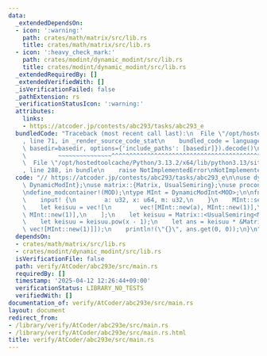 ```yaml
---
data:
  _extendedDependsOn:
  - icon: ':warning:'
    path: crates/math/matrix/src/lib.rs
    title: crates/math/matrix/src/lib.rs
  - icon: ':heavy_check_mark:'
    path: crates/modint/dynamic_modint/src/lib.rs
    title: crates/modint/dynamic_modint/src/lib.rs
  _extendedRequiredBy: []
  _extendedVerifiedWith: []
  _isVerificationFailed: false
  _pathExtension: rs
  _verificationStatusIcon: ':warning:'
  attributes:
    links:
    - https://atcoder.jp/contests/abc293/tasks/abc293_e
  bundledCode: "Traceback (most recent call last):\n  File \"/opt/hostedtoolcache/Python/3.13.2/x64/lib/python3.13/site-packages/onlinejudge_verify/documentation/build.py\"\
    , line 71, in _render_source_code_stat\n    bundled_code = language.bundle(stat.path,\
    \ basedir=basedir, options={'include_paths': [basedir]}).decode()\n          \
    \         ~~~~~~~~~~~~~~~^^^^^^^^^^^^^^^^^^^^^^^^^^^^^^^^^^^^^^^^^^^^^^^^^^^^^^^^^^^^^^^^^^\n\
    \  File \"/opt/hostedtoolcache/Python/3.13.2/x64/lib/python3.13/site-packages/onlinejudge_verify/languages/rust.py\"\
    , line 288, in bundle\n    raise NotImplementedError\nNotImplementedError\n"
  code: "// https://atcoder.jp/contests/abc293/tasks/abc293_e\n\nuse dynamic_modint::{define_modcontainer,\
    \ DynamicModInt};\nuse matrix::{Matrix, UsualSemiring};\nuse proconio::input;\n\
    \ndefine_modcontainer!(MOD);\ntype MInt = DynamicModInt<MOD>;\n\nfn main() {\n\
    \    input! {\n        a: u32, x: u64, m: u32,\n    }\n    MInt::set_modulus(m);\n\
    \    let keisuu = vec![\n        vec![MInt::new(a), MInt::new(1)],\n        vec![MInt::new(0),\
    \ MInt::new(1)],\n    ];\n    let keisuu = Matrix::<UsualSemiring<MInt>>::from(keisuu);\n\
    \    let keisuu = keisuu.pow(x - 1);\n    let ans = keisuu * &Matrix::from(vec![vec![MInt::new(1)],\
    \ vec![MInt::new(1)]]);\n    println!(\"{}\", ans.get(0, 0));\n}\n"
  dependsOn:
  - crates/math/matrix/src/lib.rs
  - crates/modint/dynamic_modint/src/lib.rs
  isVerificationFile: false
  path: verify/AtCoder/abc293e/src/main.rs
  requiredBy: []
  timestamp: '2025-04-12 12:26:44+09:00'
  verificationStatus: LIBRARY_NO_TESTS
  verifiedWith: []
documentation_of: verify/AtCoder/abc293e/src/main.rs
layout: document
redirect_from:
- /library/verify/AtCoder/abc293e/src/main.rs
- /library/verify/AtCoder/abc293e/src/main.rs.html
title: verify/AtCoder/abc293e/src/main.rs
---
```

